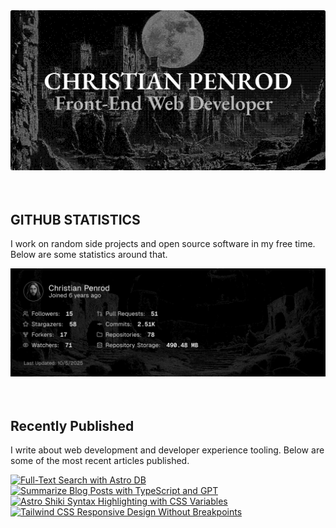 
<picture>
  <source media="(prefers-color-scheme: dark)" srcset="assets/banner.dark.png?v=f984d48a-73ee-4795-b6eb-ba84bd69b807" width="843px" />
  <source media="(prefers-color-scheme: light)" srcset="assets/banner.light.png?v=f984d48a-73ee-4795-b6eb-ba84bd69b807" width="843px" />
  <img src="assets/banner.dark.png?v=f984d48a-73ee-4795-b6eb-ba84bd69b807" alt="Banner" width="843px" />
</picture>
<br />
<br />
<br />
<h2>GITHUB STATISTICS</h2>
<p>I work on random side projects and open source software in my free time. Below are some statistics around that.</p>
<picture>
  <source media="(prefers-color-scheme: dark)" srcset="assets/statistics.dark.png?v=f984d48a-73ee-4795-b6eb-ba84bd69b807" width="843px" />
  <source media="(prefers-color-scheme: light)" srcset="assets/statistics.light.png?v=f984d48a-73ee-4795-b6eb-ba84bd69b807" width="843px" />
  <img src="assets/statistics.dark.png?v=f984d48a-73ee-4795-b6eb-ba84bd69b807" alt="Github Statistics" width="843px" />
</picture>
<br />
<br />
<br />
<h2>Recently Published</h2>
<p>I write about web development and developer experience tooling. Below are some of the most recent articles published.</p>
<a href="https://christianpenrod.com/blog/full-text-search-with-astro-db"><img src="https://christianpenrod.com/blog/full-text-search-with-astro-db.png?v=f984d48a-73ee-4795-b6eb-ba84bd69b807" alt="Full-Text Search with Astro DB" width="421px" /></a>
<a href="https://christianpenrod.com/blog/summarize-blog-posts-with-typescript-and-gpt"><img src="https://christianpenrod.com/blog/summarize-blog-posts-with-typescript-and-gpt.png?v=f984d48a-73ee-4795-b6eb-ba84bd69b807" alt="Summarize Blog Posts with TypeScript and GPT" width="421px" /></a>
<a href="https://christianpenrod.com/blog/astro-shiki-syntax-highlighting-with-css-variables"><img src="https://christianpenrod.com/blog/astro-shiki-syntax-highlighting-with-css-variables.png?v=f984d48a-73ee-4795-b6eb-ba84bd69b807" alt="Astro Shiki Syntax Highlighting with CSS Variables" width="421px" /></a>
<a href="https://christianpenrod.com/blog/tailwindcss-responsive-design-without-breakpoints"><img src="https://christianpenrod.com/blog/tailwindcss-responsive-design-without-breakpoints.png?v=f984d48a-73ee-4795-b6eb-ba84bd69b807" alt="Tailwind CSS Responsive Design Without Breakpoints" width="421px" /></a>
